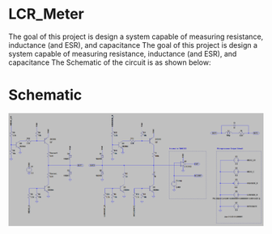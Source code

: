 # LCR_Meter
The goal of this project is design a system capable of measuring resistance, inductance (and ESR), and capacitance	The goal of this project is design a system capable of measuring resistance, inductance (and ESR), and capacitance
 The Schematic of the circuit is as shown below:	
 # Schematic	
 ![Schematic](./circuit/Schematic.png)
